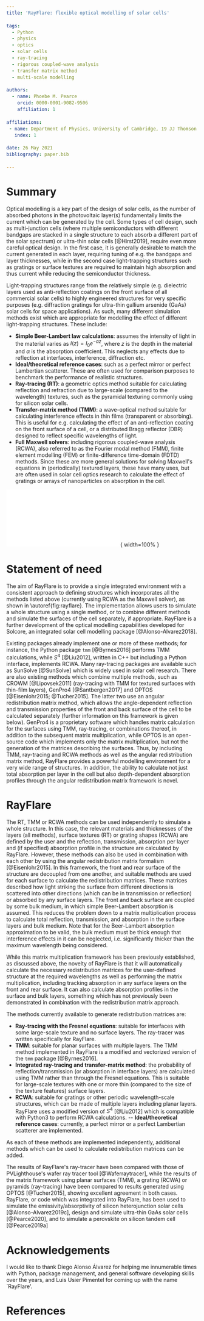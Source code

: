```yaml
---
title: 'RayFlare: flexible optical modelling of solar cells'

tags:
  - Python
  - physics
  - optics
  - solar cells
  - ray-tracing
  - rigorous coupled-wave analysis
  - transfer matrix method
  - multi-scale modelling
  
authors:
  - name: Phoebe M. Pearce
    orcid: 0000-0001-9082-9506
    affiliation: 1
    
affiliations:
 - name: Department of Physics, University of Cambridge, 19 JJ Thomson Avenue, Cambridge CB3 0HE
   index: 1

date: 26 May 2021
bibliography: paper.bib

---
```


# Summary

Optical modelling is a key part of the design of solar cells, as the number of absorbed photons in the photovoltaic
layer(s) fundamentally limits the current which can be generated by the cell. Some types of cell design, such as 
multi-junction cells (where multiple semiconductors with different bandgaps are stacked in a single structure to 
each absorb a different part of the solar spectrum) or ultra-thin solar cells [@Hirst2019], require even more careful optical design.
In the first case, it is generally desirable to match the current generated in each layer, requiring tuning of e.g. the
bandgaps and layer thicknesses, while in the second case light-trapping structures such as gratings or surface textures
are required to maintain high absorption and thus current while reducing the semiconductor thickness.

Light-trapping structures range from the relatively simple (e.g. dielectric layers used as anti-reflection coatings
on the front surface of all commercial solar cells) to highly engineered structures for very specific purposes (e.g.
diffraction gratings for ultra-thin gallium arsenide (GaAs) solar cells for space applications). As such, many different simulation methods 
exist which are appropriate for modelling the effect of different light-trapping structures. These include:

- **Simple Beer-Lambert law calculations**: assumes the intensity of light in the material varies as
  $I(z) = I_0 e^{-\alpha z}$, where $z$ is the depth in the material and $\alpha$ is the absorption coefficient. This 
  neglects any effects due to reflection at interfaces, interference, diffraction etc.
- **Ideal/theoretical reference cases**: such as a perfect mirror or perfect Lambertian scatterer. These are often used for comparison
  purposes to benchmark the performance of realistic structures.
- **Ray-tracing (RT)**: a geometric optics method suitable for calculating reflection and refraction due to large-scale 
  (compared to the wavelength) textures, such as the pyramidal texturing commonly using for silicon solar cells.
- **Transfer-matrix method (TMM)**: a wave-optical method suitable for calculating interference effects in thin films (transparent or absorbing).
  This is useful for e.g. calculating the effect of an anti-reflection coating on the front surface of a cell, or
  a distributed Bragg reflector (DBR) designed to reflect specific wavelengths of light.
- **Full Maxwell solvers**: including rigorous coupled-wave analysis (RCWA), also referred to as the Fourier modal method (FMM),
  finite element modelling (FEM) or finite-difference time-domain (FDTD) methods. Since these are more general solutions for
  solving Maxwell's equations in (periodically) textured layers, these have many uses, but are often used in solar cell
  optics research to calculate the effect of gratings or arrays of nanoparticles on absorption in the cell.

![Schematic of the methods implemented in RayFlare. \label{fig:rayflare}](rayflare_diagram_crop.pdf){ width=100% }

# Statement of need

The aim of RayFlare is to provide a single integrated environment with a consistent approach to defining structures which
incorporates all the methods listed above (currently using RCWA as the Maxwell solver), as shown in \autoref{fig:rayflare}. 
The implementation allows users 
to simulate a whole structure using a single method, or to combine different methods and simulate the surfaces of the cell
separately, if appropriate. RayFlare is a further development of the optical modelling capabilities developed for Solcore,
an integrated solar cell modelling package [@Alonso-Alvarez2018].

Existing packages already implement one or more of these methods; for instance, the Python package `tmm` [@Byrnes2016] performs
TMM calculations, while $S^4$ [@Liu2012], written in C++ but including a Python interface, implements RCWA. Many ray-tracing packages are
available such as SunSolve [@SunSolve] which is widely used in solar cell research. There are also existing methods which combine 
multiple methods, such as CROWM [@Lipovsek2011] (ray-tracing with TMM for textured surfaces with thin-film layers), GenPro4 [@Santbergen2017]
and OPTOS [@Eisenlohr2015; @Tucher2015]. The latter two use an angular redistribution matrix method, which allows the
angle-dependent reflection and transmission properties of the front and back surface of the cell to be calculated separately
(further information on this framework is given below).
GenPro4 is a proprietary software which handles matrix calculation for the surfaces using TMM, ray-tracing, or combinations thereof, 
in addition to the subsequent matrix multiplication, while
OPTOS is an open-source code which implements only the matrix multiplication, but not the generation of the matrices describing
the surfaces. Thus, by including TMM, ray-tracing and RCWA methods as well as the angular redistribution matrix method, RayFlare provides
a powerful modelling environment for a very wide range of structures. In addition, the ability to calculate not just
total absorption per layer in the cell but also depth-dependent absorption profiles through the angular redistribution matrix
framework is novel.

# RayFlare

The RT, TMM or RCWA methods can be used independently to simulate a whole structure. In this case, the relevant materials and thicknesses of the layers (all methods), surface textures (RT) or grating shapes
(RCWA) are defined by the user and the reflection, transmission, absorption per layer and (if specified) absorption profile
in the structure are calculated by RayFlare. However, these methods can also be used in combination with each other by using the angular redistribution matrix formalism [@Eisenlohr2015]. In this
framework, the front and rear surface of the structure are decoupled from one another, and suitable methods are used for each surface
to calculate the redistribution matrices. These matrices described how light striking the surface from different directions
is scattered into other directions (which can be in transmission or reflection) or absorbed by any surface layers. The front and
back surface are coupled by some bulk medium, in which simple Beer-Lambert absorption is assumed. This reduces the problem down
to a matrix multiplication process to calculate total reflection, transmission, and absorption in the
surface layers and bulk medium. Note that for the Beer-Lambert absorption approximation to be valid, the bulk medium must be thick
enough that interference effects in it can be neglected, i.e. significantly thicker than the maximum wavelength being considered.

While this matrix multiplication framework has been previously established, as discussed above, the novelty of RayFlare is that
it will automatically calculate the necessary redistribution matrices for the user-defined structure
at the required wavelengths as well as performing the matrix multiplication, including tracking absorption in any surface layers on the
front and rear surface. It can also calculate absorption profiles in the surface and bulk layers, something which has not previously been
demonstrated in combination with the redistribution matrix approach.

The methods currently available to generate redistribution matrices are:

- **Ray-tracing with the Fresnel equations**: suitable for interfaces with some large-scale texture and no surface layers. 
  The ray-tracer was written specifically for RayFlare.
- **TMM**: suitable for planar surfaces with multiple layers. The TMM method implemented in RayFlare is a modified and vectorized
  version of the `tmm` package [@Byrnes2016].
- **Integrated ray-tracing and transfer-matrix method**: the probability of reflection/transmission
  (or absorption in interface layers) are calculated using TMM rather than through the Fresnel equations. This is suitable for large-scale
  textures with one or more thin (compared to the size of the texture features) surface layers.
- **RCWA**: suitable for gratings or other periodic wavelength-scale structures, 
  which can be made of multiple layers including planar layers. RayFlare uses a modified version of $S^4$
  [@Liu2012] which is compatible with Python3 to perform RCWA calculations.
-- **Ideal/theoretical reference cases**: currently, a perfect mirror or a perfect Lambertian scatterer are implemented.
  
As each of these methods are implemented independently, additional methods which can be used to calculate redistribution
matrices can be added. 

The results of RayFlare's ray-tracer have been compared with those of PVLighthouse's wafer ray tracer tool [@Waferraytracer],
while the results of the matrix framework using planar surfaces (TMM), a grating (RCWA) or pyramids (ray-tracing) have been
compared to results generated using OPTOS [@Tucher2015], showing excellent agreement in both cases. RayFlare, or code which 
was integrated into RayFlare, has been used to simulate the emissivity/absorptivity
of silicon heterojunction solar cells [@Alonso-Alvarez2019c], design and simulate ultra-thin GaAs solar cells [@Pearce2020],
and to simulate a perovskite on silicon tandem cell [@Pearce2019a]

# Acknowledgements

I would like to thank Diego Alonso Álvarez for helping me innumerable times with Python, package management, and general software developing
skills over the years, and Luis Usier Pimentel for coming up with the name `RayFlare'.

# References
